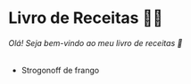 # Livro de Receitas :woman_cook:

###### Olá! Seja bem-vindo ao meu livro de receitas :wave:

* Strogonoff de frango

